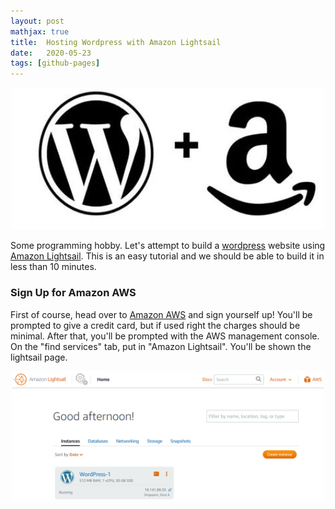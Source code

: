 ```yaml
---
layout: post
mathjax: true
title:  Hosting Wordpress with Amazon Lightsail
date:   2020-05-23
tags: [github-pages]
---
```


<center><img src="/images/wpamazon/wpamazon.png" width="500" /></center>

Some programming hobby. Let's attempt to build a [wordpress](https://wordpress.com/) website using [Amazon Lightsail](https://aws.amazon.com/lightsail/). This is an easy tutorial and we should be able to build it in less than 10 minutes.

### Sign Up for Amazon AWS

First of course, head over to [Amazon AWS](https://aws.amazon.com/) and sign yourself up! You'll be prompted to give a credit card, but if used right the charges should be minimal.
After that, you'll be prompted with the AWS management console. On the "find services" tab, put in "Amazon Lightsail". You'll be shown the lightsail page.

<center><img src="/images/wpamazon/lightsail.png" width="500" /></center>

